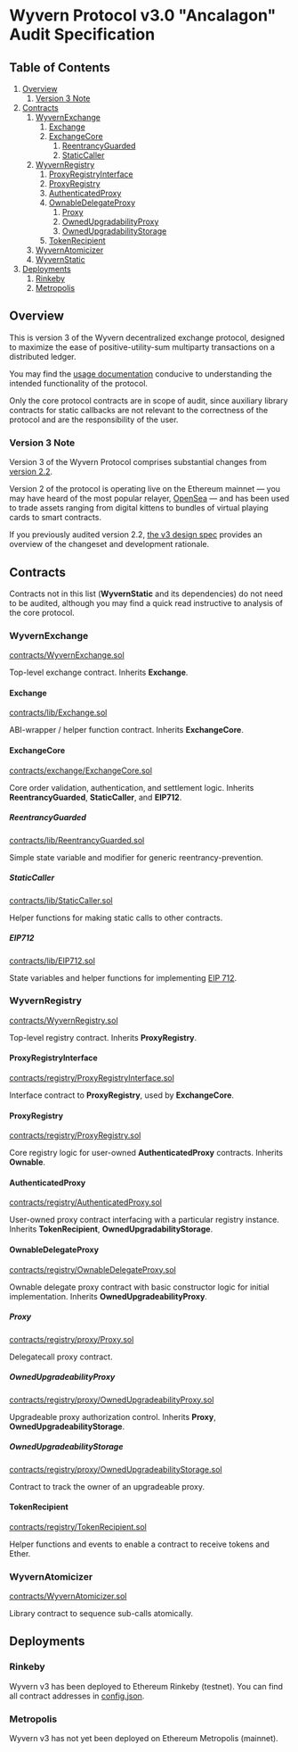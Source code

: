 # Wyvern Protocol v3.0 "Ancalagon" Audit Specification

## Table of Contents

1. [Overview](#overview)
    1. [Version 3 Note](#version-3-note)
1. [Contracts](#contracts)
    1. [WyvernExchange](#wyvernexchange)
        1. [Exchange](#exchange)
        1. [ExchangeCore](#exchangecore)
            1. [ReentrancyGuarded](#reentrancyguarded)
            1. [StaticCaller](#staticcaller)
    1. [WyvernRegistry](#wyvernregistry)
        1. [ProxyRegistryInterface](#proxyregistryinterface)
        1. [ProxyRegistry](#proxyregistry)
        1. [AuthenticatedProxy](#authenticatedproxy)
        1. [OwnableDelegateProxy](#ownabledelegateproxy)
            1. [Proxy](#proxy)
            1. [OwnedUpgradabilityProxy](#ownedupgradabilityproxy)
            1. [OwnedUpgradabilityStorage](#ownedupgradabilitystorage)
        1. [TokenRecipient](#tokenrecipient)
    1. [WyvernAtomicizer](#wyvernatomicizer)
    1. [WyvernStatic](#wyvernstatic)
1. [Deployments](#deployments)
    1. [Rinkeby](#rinkeby)
    1. [Metropolis](#metropolis)

## Overview

This is version 3 of the Wyvern decentralized exchange protocol, designed to maximize the ease of positive-utility-sum multiparty transactions on a distributed ledger.

You may find the [usage documentation](../../docs/USAGE.md) conducive to understanding the intended functionality of the protocol.

Only the core protocol contracts are in scope of audit, since auxiliary library contracts for static callbacks are not relevant to the correctness of the protocol and are the responsibility of the user.

### Version 3 Note

Version 3 of the Wyvern Protocol comprises substantial changes from [version 2.2](https://github.com/projectwyvern/wyvern-ethereum).

Version 2 of the protocol is operating live on the Ethereum mainnet — you may have heard of the most popular relayer, [OpenSea](https://opensea.io) — and has been used to trade assets ranging from digital kittens to bundles of virtual playing cards to smart contracts.

If you previously audited version 2.2, [the v3 design spec](../../docs/DESIGN.md) provides an overview of the changeset and development rationale.

## Contracts

Contracts not in this list (**WyvernStatic** and its dependencies) do not need to be audited, although you may find a quick read instructive to analysis of the core protocol.

### WyvernExchange

[contracts/WyvernExchange.sol](../../contracts/WyvernExchange.sol)

Top-level exchange contract. Inherits **Exchange**.

#### Exchange

[contracts/lib/Exchange.sol](../../contracts/lib/Exchange.sol)

ABI-wrapper / helper function contract. Inherits **ExchangeCore**.

#### ExchangeCore

[contracts/exchange/ExchangeCore.sol](../../contracts/exchange/ExchangeCore.sol)

Core order validation, authentication, and settlement logic. Inherits **ReentrancyGuarded**, **StaticCaller**, and **EIP712**.

##### ReentrancyGuarded

[contracts/lib/ReentrancyGuarded.sol](../../contracts/lib/ReentrancyGuarded.sol)

Simple state variable and modifier for generic reentrancy-prevention.

##### StaticCaller

[contracts/lib/StaticCaller.sol](../../contracts/lib/StaticCaller.sol)

Helper functions for making static calls to other contracts.

##### EIP712

[contracts/lib/EIP712.sol](../../contracts/lib/EIP712.sol)

State variables and helper functions for implementing [EIP 712](https://github.com/ethereum/EIPs/pull/712).

### WyvernRegistry

[contracts/WyvernRegistry.sol](../../contracts/WyvernRegistry.sol)

Top-level registry contract. Inherits **ProxyRegistry**.

#### ProxyRegistryInterface

[contracts/registry/ProxyRegistryInterface.sol](../../contracts/registry/ProxyRegistryInterface.sol)

Interface contract to **ProxyRegistry**, used by **ExchangeCore**.

#### ProxyRegistry

[contracts/registry/ProxyRegistry.sol](../../contracts/registry/ProxyRegistry.sol)

Core registry logic for user-owned **AuthenticatedProxy** contracts. Inherits **Ownable**.

#### AuthenticatedProxy

[contracts/registry/AuthenticatedProxy.sol](../../contracts/registry/AuthenticatedProxy.sol)

User-owned proxy contract interfacing with a particular registry instance. Inherits **TokenRecipient**, **OwnedUpgradabilityStorage**.

#### OwnableDelegateProxy

[contracts/registry/OwnableDelegateProxy.sol](../../contracts/registry/OwnableDelegateProxy.sol)

Ownable delegate proxy contract with basic constructor logic for initial implementation. Inherits **OwnedUpgradeabilityProxy**.

##### Proxy

[contracts/registry/proxy/Proxy.sol](../../contracts/registry/proxy/Proxy.sol)

Delegatecall proxy contract.

##### OwnedUpgradeabilityProxy

[contracts/registry/proxy/OwnedUpgradeabilityProxy.sol](../../contracts/registry/proxy/OwnedUpgradeabilityProxy.sol)

Upgradeable proxy authorization control. Inherits **Proxy**, **OwnedUpgradeabilityStorage**.

##### OwnedUpgradeabilityStorage

[contracts/registry/proxy/OwnedUpgradeabilityStorage.sol](../../contracts/registry/proxy/OwnedUpgradeabilityStorage.sol)

Contract to track the owner of an upgradeable proxy.

#### TokenRecipient

[contracts/registry/TokenRecipient.sol](../../contracts/registry/TokenRecipient.sol)

Helper functions and events to enable a contract to receive tokens and Ether.

### WyvernAtomicizer

[contracts/WyvernAtomicizer.sol](../../contracts/WyvernAtomicizer.sol)

Library contract to sequence sub-calls atomically.

## Deployments

### Rinkeby

Wyvern v3 has been deployed to Ethereum Rinkeby (testnet). You can find all contract addresses in [config.json](../../config.json).

### Metropolis

Wyvern v3 has not yet been deployed on Ethereum Metropolis (mainnet).
